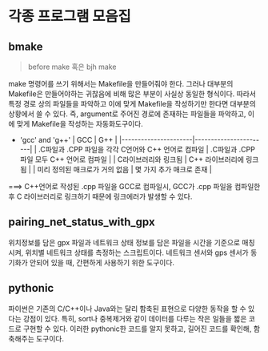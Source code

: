 # 각종 프로그램 모음집

## bmake
> before make 혹은 bjh make

make 명령어를 쓰기 위해서는 Makefile을 만들어줘야 한다.
그러나 대부분의 Makefile은 만들어야하는 귀찮음에 비해 많은 부분이 사실상 동일한 형식이다.
따라서 특정 경로 상의 파일들을 파악하고 이에 맞게 Makefile을 작성하기만 한다면 대부분의 상황에서 쓸 수 있다.
즉, argument로 주어진 경로에 존재하는 파일들을 파악하고, 이에 맞게 Makefile을 작성하는 자동화도구이다.

* 'gcc' and 'g++'
| GCC                | G++                 |
|----------------------|-----------------------|
|  .C파일과 .CPP 파일을 각각 C언어와 C++ 언어로 컴파일	| .C파일과 .CPP 파일 모두 C++ 언어로 컴파일  |
| C라이브러리와 링크됨 | C++ 라이브러리에 링크됨  |
|  미리 정의된 매크로가 거의 없음 | 몇 가지 추가 매크로 존재  |

===> C++언어로 작성된 .cpp 파일을 GCC로 컴파일시, GCC가 .cpp 파일을 컴파일한 후 C 라이브러리로 링크하기 때문에 링크에러가 발생할 수 있다.

## pairing_net_status_with_gpx
위치정보를 담은 gpx 파일과 네트워크 상태 정보를 담은 파일을 시간을 기준으로 매칭시켜, 위치별 네트워크 상태를 측정하는 스크립트이다.
네트워크 센서와 gps 센서가 동기화가 안되어 있을 때, 간편하게 사용하기 위한 도구이다.


## pythonic
파이썬은 기존의 C/C++이나 Java와는 달리 함축된 표현으로 다양한 동작을 할 수 있다는 강점이 있다.
특히, sort나 중복제거와 같이 데이터를 다루는 작은 일들을 짧은 코드로 구현할 수 있다.
이러한 pythonic한 코드를 알지 못하고, 길어진 코드를 확인해, 함축해주는 도구이다.
